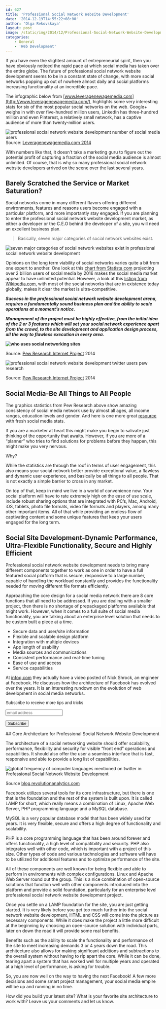 ```yaml
---
id: 627
title: 'Professional Social Network Website Development'
date: '2014-12-19T14:55:22+08:00'
author: 'Olga Rekovskaya'
layout: post
image: /static/img/2014/12/Professional-Social-Network-Website-Development.jpg
categories:
    - General
    - 'Web Development'
---
```


If you have even the slightest amount of entrepreneurial spirit, then you have obviously noticed the rapid pace at which social media has taken over the entire globe. The future of professional social network website development seems to be in a constant state of change, with more social networks popping up out of nowhere almost daily and social platforms increasing functionality at an incredible pace.

The infographic below from [www.leveragenewagemedia.com](http://www.leveragenewagemedia.com/), highlights some very interesting stats for six of the most popular social networks on the web. Google+ weighs in with over five-hundred million users, LinkedIn has three-hundred million and even Pinterest, a relatively small network, has a captive audience of more than twenty-million users.

![professional social network website development number of social media users](/static/img/2014/12/number-of-social-media-users.jpg)Source: [Leveragenewagemedia.com 2014](https://leveragenewagemedia.com/blog/social-media-infographic/)

With numbers like that, it doesn’t take a marketing guru to figure out the potential profit of capturing a fraction of the social media audience is almost unlimited. Of course, that is why so many professional social network website developers arrived on the scene over the last several years.


## Barely Scratched the Service or Market Saturation?

Social networks come in many different flavors offering different environments, features and reasons users become engaged with a particular platform, and more importantly stay engaged. If you are planning to enter the professional social network website development market, as either a developer or the C.E.O behind the developer of a site, you will need an excellent business plan.

> Basically, seven major categories of social network websites exist.

![seven major categories of social network websites exist in professional social network website development](/static/img/2014/12/seven-major-categories-of-social-network-websites-exist.jpg)

Opinions on the long term viability of social networks varies quite a bit from one expert to another. One look at this [chart from Statista.com](http://www.statista.com/statistics/278414/number-of-worldwide-social-network-users/) projecting over 2 billion users of social media by 2016 makes the social media market appear to have unlimited potential. However, a look at this [listing from Wikipedia.com](http://en.wikipedia.org/wiki/List_of_social_networking_websites), with most of the social networks that are in existence today globally, makes it clear the market is ultra-competitive.

***Success in the professional social network website development arena, requires a fundamentally sound business plan and the ability to scale operations at a moment’s notice.***

***Management of the project must be highly effective, from the initial idea of the 2 or 3 features which will set your social network experience apart from the crowd, to the site development and application design process, all the way to flawless execution in every area.***

 **![who uses social networking sites](/static/img/2014/12/who-uses-social-networking-sites.jpg)**

Source: [Pew Research Internet Project](http://www.pewinternet.org/fact-sheets/social-networking-fact-sheet/) 2014

![professional social network website development twitter users pew research ](/static/img/2014/12/twitter-users-pew-research.jpg)

Source: [Pew Research Internet Project](http://www.pewinternet.org/fact-sheets/social-networking-fact-sheet/) 2014

## Social Media-Be All Things to All People

The graphics statistics from Pew Research above show amazing consistency of social media network use by almost all ages, all income ranges, education levels and gender. And here is one more great [resource](http://socialbooom.com/social-media-statistics/) with fresh social media stats.

If you are a marketer at heart this might make you begin to salivate just thinking of the opportunity that awaits. However, if you are more of a “planner” who tries to find solutions for problems before they happen, this might make you very nervous.

Why?

While the statistics are through the roof in terms of user engagement, this also means your social network better provide exceptional value, a flawless and dynamic user experience, and basically be all things to all people. That is not exactly a simple barrier to cross in any market.

On top of that, keep in mind we live in a world of convenience now. Your social platform will have to rate extremely high on the ease of use scale, include robust sharing options that are integrated with PC’s, Mac, Android, iOS, tablets, photo file formats, video file formats and players, among many other important items. All of that while providing an endless flow of captivating content and some unique features that keep your users engaged for the long term.

## Social Site Development-Dynamic Performance, Ultra-Flexible Functionality, Secure and Highly Efficient

Professional social network website development needs to bring many different components together to work as one in order to have a full featured social platform that is secure, responsive to a large number, capable of handling the workload constantly and provides the functionality needed for moving different file formats efficiently.

Approaching the core design for a social media network there are 8 core functions that all need to be addressed. If you are dealing with a smaller project, then there is no shortage of prepackaged platforms available that might work. However, when it comes to a full suite of social media functionality, you are talking about an enterprise level solution that needs to be custom built a piece at a time.

- Secure data and user/site information
- Flexible and scalable design platform
- Integration with multiple devices
- App length of usability
- Media sources and communications
- Consistent performance and real-time tuning
- Ease of use and access
- Service capabilities

At [infoq.com](http://www.infoq.com/presentations/Evolution-of-Code-Design-at-Facebook) they actually have a video posted of Nick Shrock, an engineer at Facebook. He discusses how the architecture of Facebook has evolved over the years. It is an interesting rundown on the evolution of web development in social media networks.


<style type="text/css">
	#mc_embed_signup{background:#fff; clear:left; font:14px Helvetica,Arial,sans-serif; }<br />
	/* Add your own MailChimp form style overrides in your site stylesheet or in this style block.<br />
	   We recommend moving this block and the preceding CSS link to the HEAD of your HTML file. */<br />
</style><div id="mc_embed_signup"><form action="//issart.us8.list-manage.com/subscribe/post?u=27b4bef1d5ce0a19dc5a471f5&id=9fce49f49e" class="validate" id="mc-embedded-subscribe-form" method="post" name="mc-embedded-subscribe-form" novalidate="" target="_blank"><div id="mc_embed_signup_scroll"><label for="mce-EMAIL">Subscribe to receive more tips and tricks</label>  
<input class="email" id="mce-EMAIL" name="EMAIL" placeholder="email address" required="" type="email" value=""></input>  
<div style="position: absolute; left: -5000px;"><input name="b_27b4bef1d5ce0a19dc5a471f5_9fce49f49e" tabindex="-1" type="text" value=""></input></div><div class="clear"><input class="button" id="mc-embedded-subscribe" name="subscribe" type="submit" value="Subscribe"></input></div></div></form></div>## Core Architecture for Professional Social Network Website Development

The architecture of a social networking website should offer scalability, performance, flexibility and security for visible “front end” operations and capabilities. It should also offer the user a seamless interface that is fast, responsive and able to provide a long list of capabilities.

![global frequency of computer languages mentioned on twitter in Professional Social Network Website Development ](/static/img/2014/12/global-frequency-of-computer-languages-mentioned-on-twitter.jpg)

Source [blog.revolutionanalytics.com](http://blog.revolutionanalytics.com/2010/12/page/2/)

Facebook utilizes several tools for its core infrastructure, but there is one that is the foundation and the rest of the system is built upon. It is called LAMP for short, which really means a combination of Linux, Apache Web Server, PHP programming language and a MySQL database.

MySQL is a very popular database model that has been widely used for years. It is very flexible, secure and offers a high degree of functionality and scalability.

PHP is a core programming language that has been around forever and offers functionality, a high level of compatibility and security. PHP also integrates well with other code, which is important with a project of this size. Other types of code and various technologies and software will have to be utilized for additional features and to optimize performance of the site.

All of these components are well known for being flexible and able to perform in environments with complex configurations. Linux and Apache Web Server round out the group. This is a nice combination of open-source solutions that function well with other components introduced into the platform and provide a solid foundation, particularly for an enterprise level professional social network website development project.

Once you settle on a LAMP foundation for the site, you are just getting started. It is very likely before you get too much further into the social network website development, HTML and CSS will come into the picture as necessary components. While it does make the project a little more difficult at the beginning by choosing an open-source solution with individual parts, later on down the road it will provide some real benefits.

Benefits such as the ability to scale the functionality and performance of the site to meet increasing demands 3 or 4 years down the road. This architecture also allows for making significant additions and subtractions to the overall system without having to rip apart the core. While it can be done, tearing apart a system that has worked well for multiple years and operated at a high level of performance, is asking for trouble.

So, you are now well on the way to having the next Facebook! A few more decisions and some smart project management, your social media empire will be up and running in no time.

How did you build your latest site? What is your favorite site architecture to work with? Leave us your comments and let us know.